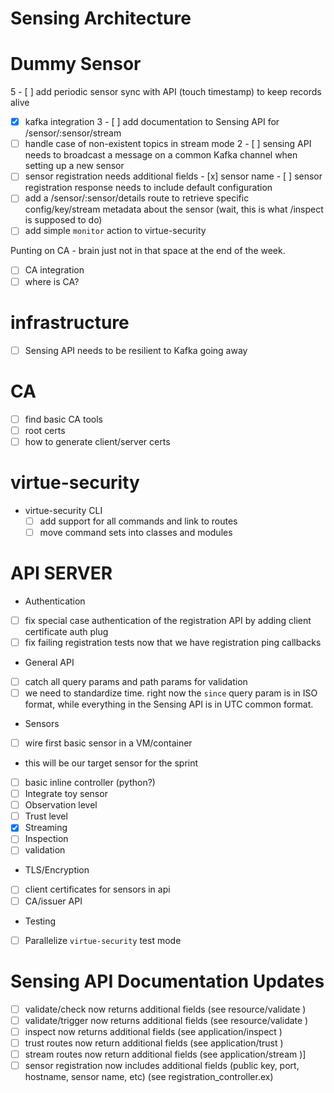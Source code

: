 
# Sensing Architecture


# Dummy Sensor

5 - [ ] add periodic sensor sync with API (touch timestamp) to keep records alive
  - [x] kafka integration
3 - [ ] add documentation to Sensing API for /sensor/:sensor/stream
  - [ ] handle case of non-existent topics in stream mode
2  - [ ] sensing API needs to broadcast a message on a common Kafka channel when setting up a new sensor
   - [ ] sensor registration needs additional fields
    - [x] sensor name
    - [ ] sensor registration response needs to include default configuration
   - [ ] add a /sensor/:sensor/details route to retrieve specific config/key/stream metadata about the sensor (wait, this is what /inspect is supposed to do)
  - [ ] add simple `monitor` action to virtue-security

Punting on CA - brain just not in that space at the end of the week.

 - [ ] CA integration
 - [ ] where is CA?
 
# infrastructure

 - [ ] Sensing API needs to be resilient to Kafka going away

# CA
 
 - [ ] find basic CA tools
 - [ ] root certs
 - [ ] how to generate client/server certs
  
# virtue-security


- virtue-security CLI
  - [ ] add support for all commands and link to routes
  - [ ] move command sets into classes and modules
  
# API SERVER

 - Authentication
  - [ ] fix special case authentication of the registration API by adding client certificate auth plug
  - [ ] fix failing registration tests now that we have registration ping callbacks
 - General API
  - [ ] catch all query params and path params for validation
   - [ ] we need to standardize time. right now the `since` query param is in ISO format, while everything in the Sensing
         API is in UTC common format.
 - Sensors
  - [ ] wire first basic sensor in a VM/container
   - this will be our target sensor for the sprint
   - [ ] basic inline controller (python?)
  - [ ] Integrate toy sensor
   - [ ] Observation level
   - [ ] Trust level
   - [x] Streaming
   - [ ] Inspection
   - [ ] validation
 - TLS/Encryption
  - [ ] client certificates for sensors in api
  - [ ] CA/issuer API
 - Testing
  - [ ] Parallelize `virtue-security` test mode
 
# Sensing API Documentation Updates

 - [ ] validate/check now returns additional fields (see resource/validate )
 - [ ] validate/trigger now returns additional fields (see resource/validate )
 - [ ] inspect now returns additional fields (see application/inspect )
 - [ ] trust routes now return additional fields (see application/trust )
 - [ ] stream routes now return additional fields (see application/stream )]
 - [ ] sensor registration now includes additional fields (public key, port, hostname, sensor name, etc) (see registration_controller.ex)